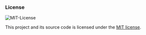 ### License
![MIT-License](https://user-images.githubusercontent.com/33598841/110232320-7959bc00-7f4f-11eb-88c5-b53b1b4047e7.png)

This project and its source code is licensed under the [MIT license](https://aallithioo.github.io/LICENSE.txt).
